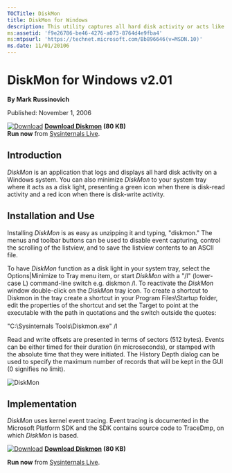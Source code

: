```yaml
--- 
TOCTitle: DiskMon
title: DiskMon for Windows
description: This utility captures all hard disk activity or acts like a software disk activity light in your system tray.
ms:assetid: 'f9e26786-be46-4276-a073-8764d4e9fba4'
ms:mtpsurl: 'https://technet.microsoft.com/Bb896646(v=MSDN.10)'
ms.date: 11/01/20106
---
```


DiskMon for Windows v2.01
=========================

**By Mark Russinovich**

Published: November 1, 2006

[![Download](/media/landing/sysinternals/download_sm.png)](https://download.sysinternals.com/files/DiskMon.zip) [**Download Diskmon**](https://download.sysinternals.com/files/DiskMon.zip) **(80 KB)**  
**Run now** from [Sysinternals Live](https://live.sysinternals.com/Diskmon.exe).

## Introduction

*DiskMon* is an application that logs and displays all hard disk
activity on a Windows system. You can also minimize *DiskMon* to your
system tray where it acts as a disk light, presenting a green icon when
there is disk-read activity and a red icon when there is disk-write
activity.

## Installation and Use

Installing *DiskMon* is as easy as unzipping it and typing, "diskmon."
The menus and toolbar buttons can be used to disable event capturing,
control the scrolling of the listview, and to save the listview contents
to an ASCII file.

To have *DiskMon* function as a disk light in your system tray, select
the Options|Minimize to Tray menu item, or start *DiskMon* with a "/l"
(lower-case L) command-line switch e.g. diskmon /l. To reactivate the
*DiskMon* window double-click on the *DiskMon* tray icon. To create a
shortcut to Diskmon in the tray create a shortcut in your Program
Files\\Startup folder, edit the properties of the shortcut and set the
Target to point at the executable with the path in quotations and the
switch outside the quotes:

"C:\\Sysinternals Tools\\Diskmon.exe" /l

Read and write offsets are presented in terms of sectors (512 bytes).
Events can be either timed for their duration (in microseconds), or
stamped with the absolute time that they were initiated. The History
Depth dialog can be used to specify the maximum number of records that
will be kept in the GUI (0 signifies no limit).

![DiskMon](/media/landing/sysinternals/DiskMon.gif)

## Implementation

*DiskMon* uses kernel event tracing. Event tracing is documented in the
Microsoft Platform SDK and the SDK contains source code to TraceDmp, on
which *DiskMon* is based.

[![Download](/media/landing/sysinternals/download_sm.png)](https://download.sysinternals.com/files/DiskMon.zip) [**Download Diskmon**](https://download.sysinternals.com/files/DiskMon.zip) **(80 KB)** 

**Run now** from [Sysinternals Live](https://live.sysinternals.com/Diskmon.exe).
